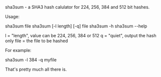 sha3sum - a SHA3 hash calulator for 224, 256, 384 and 512 bit hashes.

Usage: 

sha3sum file
sha3sum [-l length] [-q] file
sha3sum -h 
sha3sum --help

l = "length", value can be 224, 256, 384 or 512
q = "quiet", output the hash only
file = the file to be hashed

For example:

sha3sum -l 384 -q myfile

That's pretty much all there is.
